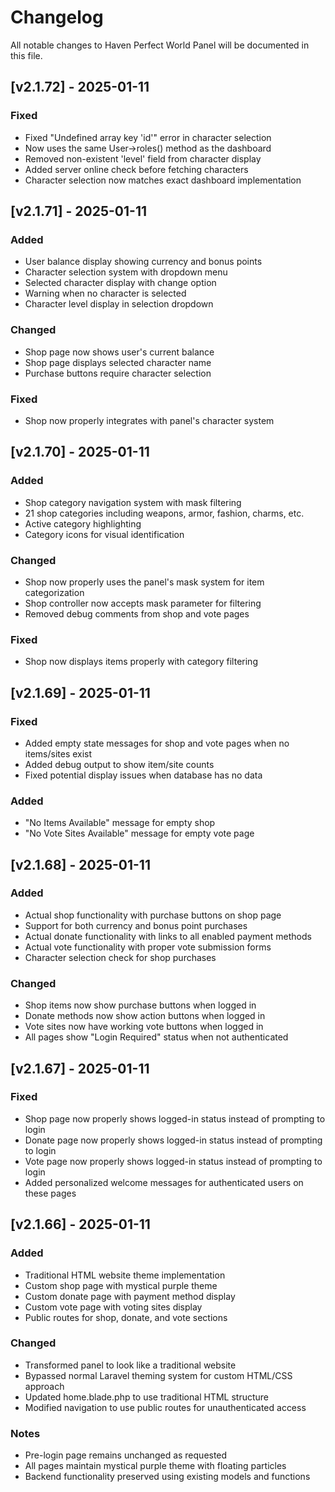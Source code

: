 # Changelog

All notable changes to Haven Perfect World Panel will be documented in this file.

## [v2.1.72] - 2025-01-11

### Fixed
- Fixed "Undefined array key 'id'" error in character selection
- Now uses the same User->roles() method as the dashboard
- Removed non-existent 'level' field from character display
- Added server online check before fetching characters
- Character selection now matches exact dashboard implementation

## [v2.1.71] - 2025-01-11

### Added
- User balance display showing currency and bonus points
- Character selection system with dropdown menu
- Selected character display with change option
- Warning when no character is selected
- Character level display in selection dropdown

### Changed
- Shop page now shows user's current balance
- Shop page displays selected character name
- Purchase buttons require character selection

### Fixed
- Shop now properly integrates with panel's character system

## [v2.1.70] - 2025-01-11

### Added
- Shop category navigation system with mask filtering
- 21 shop categories including weapons, armor, fashion, charms, etc.
- Active category highlighting
- Category icons for visual identification

### Changed
- Shop now properly uses the panel's mask system for item categorization
- Shop controller now accepts mask parameter for filtering
- Removed debug comments from shop and vote pages

### Fixed
- Shop now displays items properly with category filtering

## [v2.1.69] - 2025-01-11

### Fixed
- Added empty state messages for shop and vote pages when no items/sites exist
- Added debug output to show item/site counts
- Fixed potential display issues when database has no data

### Added
- "No Items Available" message for empty shop
- "No Vote Sites Available" message for empty vote page

## [v2.1.68] - 2025-01-11

### Added
- Actual shop functionality with purchase buttons on shop page
- Support for both currency and bonus point purchases
- Actual donate functionality with links to all enabled payment methods
- Actual vote functionality with proper vote submission forms
- Character selection check for shop purchases

### Changed
- Shop items now show purchase buttons when logged in
- Donate methods now show action buttons when logged in
- Vote sites now have working vote buttons when logged in
- All pages show "Login Required" status when not authenticated

## [v2.1.67] - 2025-01-11

### Fixed
- Shop page now properly shows logged-in status instead of prompting to login
- Donate page now properly shows logged-in status instead of prompting to login  
- Vote page now properly shows logged-in status instead of prompting to login
- Added personalized welcome messages for authenticated users on these pages

## [v2.1.66] - 2025-01-11

### Added
- Traditional HTML website theme implementation
- Custom shop page with mystical purple theme
- Custom donate page with payment method display
- Custom vote page with voting sites display
- Public routes for shop, donate, and vote sections

### Changed
- Transformed panel to look like a traditional website
- Bypassed normal Laravel theming system for custom HTML/CSS approach
- Updated home.blade.php to use traditional HTML structure
- Modified navigation to use public routes for unauthenticated access

### Notes
- Pre-login page remains unchanged as requested
- All pages maintain mystical purple theme with floating particles
- Backend functionality preserved using existing models and functions